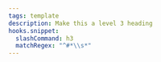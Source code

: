 ```yaml
---
tags: template
description: Make this a level 3 heading
hooks.snippet:
  slashCommand: h3
  matchRegex: "^#*\\s*"
---
```

### 